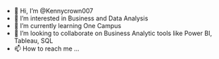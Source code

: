 - 👋 Hi, I’m @Kennycrown007
- 👀 I’m interested in Business and Data Analysis
- 🌱 I’m currently learning One Campus
- 💞️ I’m looking to collaborate on Business Analytic tools like Power BI, Tableau, SQL
- 📫 How to reach me ...

<!---
Kennycrown007/Kennycrown007 is a ✨ special ✨ repository because its `README.md` (this file) appears on your GitHub profile.
You can click the Preview link to take a look at your changes.
--->

